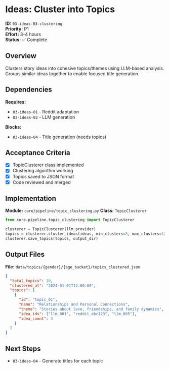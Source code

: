 # Ideas: Cluster into Topics

**ID:** `03-ideas-03-clustering`  
**Priority:** P1  
**Effort:** 3-4 hours  
**Status:** ✅ Complete

## Overview

Clusters story ideas into cohesive topics/themes using LLM-based analysis. Groups similar ideas together to enable focused title generation.

## Dependencies

**Requires:**
- `03-ideas-01` - Reddit adaptation
- `03-ideas-02` - LLM generation

**Blocks:**
- `03-ideas-04` - Title generation (needs topics)

## Acceptance Criteria

- [x] TopicClusterer class implemented
- [x] Clustering algorithm working
- [x] Topics saved to JSON format
- [x] Code reviewed and merged

## Implementation

**Module:** `core/pipeline/topic_clustering.py`
**Class:** `TopicClusterer`

```python
from core.pipeline.topic_clustering import TopicClusterer

clusterer = TopicClusterer(llm_provider)
topics = clusterer.cluster_ideas(ideas, min_clusters=8, max_clusters=12)
clusterer.save_topics(topics, output_dir)
```

## Output Files

**File:** `data/topics/{gender}/{age_bucket}/topics_clustered.json`

```json
{
  "total_topics": 10,
  "clustered_at": "2024-01-01T12:00:00",
  "topics": [
    {
      "id": "topic_01",
      "name": "Relationships and Personal Connections",
      "theme": "Stories about love, friendships, and family dynamics",
      "idea_ids": ["llm_001", "reddit_abc123", "llm_005"],
      "idea_count": 3
    }
  ]
}
```

## Next Steps

- `03-ideas-04` - Generate titles for each topic

